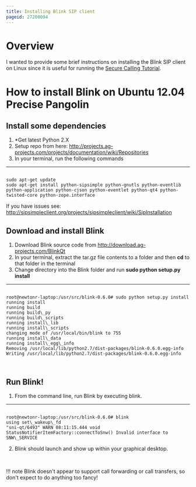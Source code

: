 ```yaml
---
title: Installing Blink SIP client
pageid: 27200094
---
```


Overview
========

I wanted to provide some brief instructions on installing the Blink SIP client on Linux since it is useful for running the [Secure Calling Tutorial](/Deployment/Secure-Calling/Secure-Calling-Tutorial).

How to install Blink on Ubuntu 12.04 Precise Pangolin
=====================================================

Install some dependencies
-------------------------

1. \*Get latest Python 2.X
2. Setup repo from here: <http://projects.ag-projects.com/projects/documentation/wiki/Repositories>
3. In your terminal, run the following commands




---

  
  


```

sudo apt-get update
sudo apt-get install python-sipsimple python-gnutls python-eventlib python-application python-cjson python-eventlet python-qt4 python-twisted-core python-zope.interface

```

If you have issues see: <http://sipsimpleclient.org/projects/sipsimpleclient/wiki/SipInstallation>

Download and install Blink
--------------------------

1. Download Blink source code from <http://download.ag-projects.com/BlinkQt>
2. In your terminal, extract the tar.gz file contents to a folder and then **cd** to that folder in the terminal
3. Change directory into the Blink folder and run **sudo python setup.py install**




---

  
  


```

root@newtonr-laptop:/usr/src/blink-0.6.0# sudo python setup.py install
running install
running build
running build\_py
running build\_scripts
running install\_lib
running install\_scripts
changing mode of /usr/local/bin/blink to 755
running install\_data
running install\_egg\_info
Removing /usr/local/lib/python2.7/dist-packages/blink-0.6.0.egg-info
Writing /usr/local/lib/python2.7/dist-packages/blink-0.6.0.egg-info



```

Run Blink!
----------

1. From the command line, run Blink by executing blink.  





---

  
  


```

root@newtonr-laptop:/usr/src/blink-0.6.0# blink
using set\_wakeup\_fd
"sni-qt/6493" WARN 08:11:15.444 void StatusNotifierItemFactory::connectToSnw() Invalid interface to SNW\_SERVICE 

```
2. Blink should launch and show up within your graphical desktop.

 




!!! note 
    Blink doesn't appear to support call forwarding or call transfers, so don't expect to do anything too fancy!

      
[//]: # (end-note)



